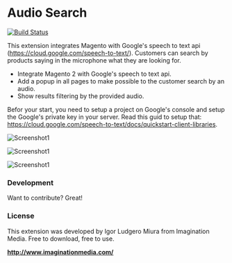 # Audio Search

[![Build Status](https://travis-ci.org/joemccann/dillinger.svg?branch=master)](https://travis-ci.org/joemccann/dillinger)

This extension integrates Magento with Google's speech to text api (https://cloud.google.com/speech-to-text/).
Customers can search by products saying in the microphone what they are looking for.

  - Integrate Magento 2 with Google's speech to text api.
  - Add a popup in all pages to make possible to the customer search by an audio.
  - Show results filtering by the provided audio.
  
Befor your start, you need to setup a project on Google's console and setup the Google's private key in your server. Read this guid to setup that: https://cloud.google.com/speech-to-text/docs/quickstart-client-libraries.

![Screenshot1](//i.imgur.com/HmTZ2Hk.png)

![Screenshot1](//i.imgur.com/MUKZTiH.png)

![Screenshot1](//i.imgur.com/XfwXyaT.png)

### Development

Want to contribute? Great!

### License

This extension was developed by Igor Ludgero Miura from Imagination Media.
Free to download, free to use.

**http://www.imaginationmedia.com/**
